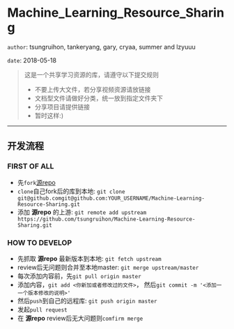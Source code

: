 # Machine_Learning_Resource_Sharing

`author`: tsungruihon, tankeryang, gary, cryaa, summer and lzyuuu

`date`: 2018-05-18

> 这是一个共享学习资源的库，请遵守以下提交规则
>
> - 不要上传大文件，若分享视频资源请放链接
> - 文档型文件请做好分类，统一放到指定文件夹下
> - 分享项目请提供链接
> - 暂时这样:)

------

## 开发流程

### FIRST OF ALL

- 先`fork`[源repo](https://github.com/tsungruihon/Machine-Learning-Resource-Sharing)
- `clone`自己fork后的库到本地: `git clone git@github.comgit@github.com:YOUR_USERNAME/Machine-Learning-Resource-Sharing.git`
- 添加 __源repo__ 的上游: `git remote add upstream https://github.com/tsungruihon/Machine-Learning-Resource-Sharing.git`

### HOW TO DEVELOP

- 先抓取 __源repo__ 最新版本到本地: `git fetch upstream`
- review后无问题则合并至本地master: `git merge upstream/master`
- 每次添加内容前，先`git pull origin master`
- 添加内容，`git add <你新加或者修改过的文件>`， 然后`git commit -m '<添加⼀一个版本修改的说明>'`
- 然后`push`到自己的远程库: `git push origin master`
- 发起`pull request`
- 在 __源repo__ review后无大问题则`comfirm merge`

